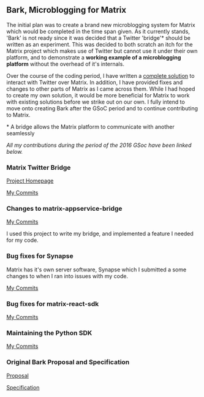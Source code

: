 ## Bark, Microblogging for Matrix

The initial plan was to create a brand new microblogging system for Matrix which
would be completed in the time span given. As it currently stands, 'Bark' is not
ready since it was decided that a Twitter 'bridge'* should be written as an experiment.
This was decided to both scratch an itch for the Matrix project which makes
use of Twitter but cannot use it under their own platform, and to demonstrate
a **working example of a microblogging platform** without the overhead of it's
internals.

Over the course of the coding period, I have written a [complete solution](https://half-shot.github.io/matrix-appservice-twitter/) to interact with Twitter over Matrix. In addition, I have provided fixes and changes
to other parts of Matrix as I came across them. While I had hoped to create
my own solution, it would be more beneficial for Matrix to work with existing
solutions before we strike out on our own. I fully intend to move onto creating
Bark after the GSoC period and to continue contributing to Matrix.

\* A bridge allows the Matrix platform to communicate with another seamlessly


*All my contributions during the period of the 2016 GSoc have been linked below.*

### Matrix Twitter Bridge

[Project Homepage](https://half-shot.github.io/matrix-appservice-twitter/)

[My Commits](https://github.com/Half-Shot/matrix-appservice-twitter)

### Changes to matrix-appservice-bridge

[My Commits](https://github.com/matrix-org/matrix-appservice-bridge/commits/master?author=Half-Shot)

I used this project to write my bridge, and implemented a feature I needed for my code.

### Bug fixes for Synapse

Matrix has it's own server software, Synapse which I submitted a some changes to when I ran into issues with my code.

[My Commits](https://github.com/matrix-org/synapse/commits/develop?author=Half-Shot)

### Bug fixes for matrix-react-sdk

[My Commits](https://github.com/matrix-org/matrix-react-sdk/commits/develop?author=Half-Shot)

### Maintaining the Python SDK

[My Commits](https://github.com/matrix-org/matrix-python-sdk/commits/master?author=Half-Shot&page=1)

### Original Bark Proposal and Specification
[Proposal](bark_proposal)

[Specification](bark_proposal)
